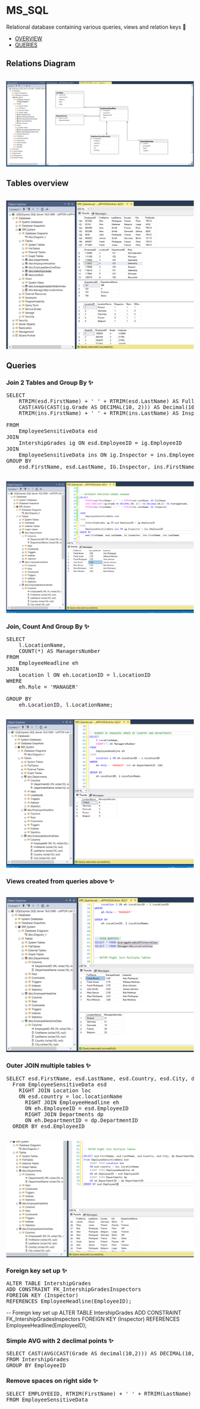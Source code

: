 # MS_SQL
Relational database containing various queries, views and relation keys 📁

* [OVERVIEW](#Relations-Diagram)
* [QUERIES](#Queries)


## Relations Diagram 
<br>![Alt Text](./img/Db_diagram.png)</br>
## Tables overview
<br>![Alt Text](./img/Tabels_overview.png)</br>

## Queries 

### Join 2 Tables and Group By ✨
<pre>
SELECT
    RTRIM(esd.FirstName) + ' ' + RTRIM(esd.LastName) AS FullName,
    CAST(AVG(CAST(ig.Grade AS DECIMAL(10, 2))) AS Decimal(10,2)) AS AverageGrade,
	RTRIM(ins.FirstName) + ' ' + RTRIM(ins.LastName) AS Inspector
	
FROM
    EmployeeSensitiveData esd
JOIN
    IntershipGrades ig ON esd.EmployeeID = ig.EmployeeID 
JOIN
    EmployeeSensitiveData ins ON ig.Inspector = ins.EmployeeID
GROUP BY
    esd.FirstName, esd.LastName, IG.Inspector, ins.FirstName, ins.LastName; 
</pre>
<br>![Alt Text](./img/Grades.png)</br>

### Join, Count And Group By ✨
<pre>
SELECT
    l.LocationName,
    COUNT(*) AS ManagersNumber
FROM
    EmployeeHeadline eh
JOIN
    Location l ON eh.LocationID = l.LocationID
WHERE
    eh.Role = 'MANAGER' 

GROUP BY
    eh.LocationID, l.LocationName;
</pre>
<br>![Alt Text](./img/managers.png)</br>

### Views created from queries above ✨ 

<br>![Alt Text](./img/view_query.png)</br>

### Outer JOIN multiple tables ✨
<pre>
SELECT esd.FirstName, esd.LastName, esd.Country, esd.City, dp.DepartmentName
  From EmployeeSensitiveData esd
  	RIGHT JOIN Location loc
  	ON esd.country = loc.locationName
	  RIGHT JOIN EmployeeHeadline eh
	  ON eh.EmployeeID = esd.EmployeeID
	  RIGHT JOIN Departments dp
	  ON eh.DepartmentID = dp.DepartmentID
  ORDER BY esd.EmployeeID
</pre>
<br>![Alt Text](./img/Outer.png)</br>

### Foreign key set up ✨
<pre>
ALTER TABLE IntershipGrades
ADD CONSTRAINT FK_IntershipGradesInspectors
FOREIGN KEY (Inspector) 
REFERENCES EmployeeHeadline(EmployeeID); 
</pre>
-- Foreign key set up
ALTER TABLE IntershipGrades
ADD CONSTRAINT FK_IntershipGradesInspectors
FOREIGN KEY (Inspector) 
REFERENCES EmployeeHeadline(EmployeeID); 

### Simple AVG with 2 declimal points ✨
<pre>
SELECT CAST(AVG(CAST(Grade AS decimal(10,2))) AS DECIMAL(10,2)) AS average_grade
FROM IntershipGrades
GROUP BY EmployeeID
</pre>

### Remove spaces on right side ✨
<pre>
SELECT EMPLOYEEID, RTRIM(FirstName) + ' ' + RTRIM(LastName) AS FullName 
FROM EmployeeSensitiveData
</pre>
